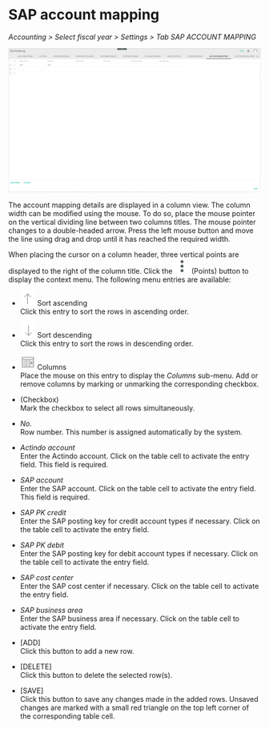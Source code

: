 # SAP account mapping

*Accounting > Select fiscal year > Settings > Tab SAP ACCOUNT MAPPING*

![SAP account mapping](../../Assets/Screenshots/RetailSuiteAccounting/Settings/SAPAccountMapping/SAPAccountMapping02.png "[SAP account mapping]")


The account mapping details are displayed in a column view. The column width can be modified using the mouse. To do so, place the mouse pointer on the vertical dividing line between two columns titles. The mouse pointer changes to a double-headed arrow. Press the left mouse button and move the line using drag and drop until it has reached the required width.


When placing the cursor on a column header, three vertical points are displayed to the right of the column title. Click the ![Points](../../Assets/Icons/Points02.png "[Points]") (Points) button to display the context menu. The following menu entries are available:

- ![Sort ascending](../../Assets/Icons/SortAscending.png "[Sort ascending]") Sort ascending  
  Click this entry to sort the rows in ascending order.
- ![Sort descending](../../Assets/Icons/SortDescending.png "[Sort descending]") Sort descending  
  Click this entry to sort the rows in descending order.
- ![Columns](../../Assets/Icons/Columns02.png "[Columns]") Columns  
  Place the mouse on this entry to display the *Columns* sub-menu. Add or remove columns by marking or unmarking the corresponding checkbox.


- (Checkbox)    
Mark the checkbox to select all rows simultaneously.

- *No.*  
Row number. This number is assigned automatically by the system.

- *Actindo account*  
Enter the Actindo account. Click on the table cell to activate the entry field. This field is required.

- *SAP account*  
Enter the SAP account. Click on the table cell to activate the entry field. This field is required.

- *SAP PK credit*  
Enter the SAP posting key for credit account types if necessary. Click on the table cell to activate the entry field.

- *SAP PK debit*  
Enter the SAP posting key for debit account types if necessary. Click on the table cell to activate the entry field.

- *SAP cost center*  
Enter the SAP cost center if necessary. Click on the table cell to activate the entry field.

- *SAP business area*  
Enter the SAP business area if necessary. Click on the table cell to activate the entry field.

[comment]: <> (BS Soll/Haben = Basic Set oder Büchungsschlüssel, EN = Posting key?)


- [ADD]  
Click this button to add a new row.

- [DELETE]  
Click this button to delete the selected row(s).

- [SAVE]  
Click this button to save any changes made in the added rows. Unsaved changes are marked with a small red triangle on the top left corner of the corresponding table cell.
